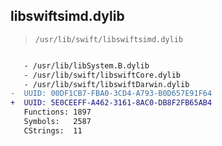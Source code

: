 ## libswiftsimd.dylib

> `/usr/lib/swift/libswiftsimd.dylib`

```diff

   - /usr/lib/libSystem.B.dylib
   - /usr/lib/swift/libswiftCore.dylib
   - /usr/lib/swift/libswiftDarwin.dylib
-  UUID: 00DF1CB7-FBA0-3CD4-A793-B0D657E91F64
+  UUID: 5E0CEEFF-A462-3161-8AC0-DB8F2FB65AB4
   Functions: 1897
   Symbols:   2587
   CStrings:  11

```
